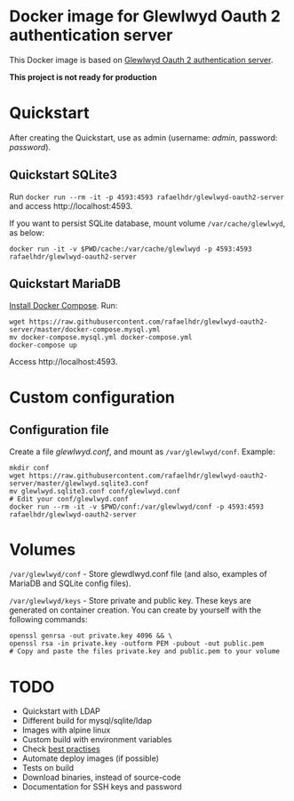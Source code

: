 # Docker image for Glewlwyd Oauth 2 authentication server

This Docker image is based on [Glewlwyd Oauth 2 authentication server](https://github.com/babelouest/glewlwyd).

**This project is not ready for production**

# Quickstart

After creating the Quickstart, use as admin (username: *admin*, password: *password*).

## Quickstart SQLite3

Run `docker run --rm -it -p 4593:4593 rafaelhdr/glewlwyd-oauth2-server` and access http://localhost:4593.

If you want to persist SQLite database, mount volume `/var/cache/glewlwyd`, as below:

`docker run -it -v $PWD/cache:/var/cache/glewlwyd -p 4593:4593 rafaelhdr/glewlwyd-oauth2-server`

## Quickstart MariaDB

[Install Docker Compose](https://docs.docker.com/compose/install/). Run:

```
wget https://raw.githubusercontent.com/rafaelhdr/glewlwyd-oauth2-server/master/docker-compose.mysql.yml
mv docker-compose.mysql.yml docker-compose.yml
docker-compose up
```

Access http://localhost:4593.

# Custom configuration

## Configuration file

Create a file *glewlwyd.conf*, and mount as `/var/glewlwyd/conf`. Example:

```
mkdir conf
wget https://raw.githubusercontent.com/rafaelhdr/glewlwyd-oauth2-server/master/glewlwyd.sqlite3.conf
mv glewlwyd.sqlite3.conf conf/glewlwyd.conf
# Edit your conf/glewlwyd.conf
docker run --rm -it -v $PWD/conf:/var/glewlwyd/conf -p 4593:4593 rafaelhdr/glewlwyd-oauth2-server
```

# Volumes

`/var/glewlwyd/conf` - Store glewdlwyd.conf file (and also, examples of MariaDB and SQLite config files).

`/var/glewlwyd/keys` - Store private and public key. These keys are generated on container creation. You can create by yourself with the following commands:

```
openssl genrsa -out private.key 4096 && \
openssl rsa -in private.key -outform PEM -pubout -out public.pem
# Copy and paste the files private.key and public.pem to your volume
```

# TODO

- Quickstart with LDAP
- Different build for mysql/sqlite/ldap
- Images with alpine linux
- Custom build with environment variables
- Check [best practises](https://docs.docker.com/engine/userguide/eng-image/dockerfile_best-practices/)
- Automate deploy images (if possible)
- Tests on build
- Download binaries, instead of source-code
- Documentation for SSH keys and password
